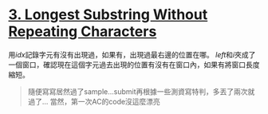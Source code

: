 # [3. Longest Substring Without Repeating Characters](https://leetcode.com/problems/longest-substring-without-repeating-characters/)

用*idx*記錄字元有沒有出現過，如果有，出現過最右邊的位置在哪。
*left*和*i*夾成了一個窗口，確認現在這個字元過去出現的位置有沒有在窗口內，如果有將窗口長度縮短。

> 隨便寫寫居然過了sample...submit再根據一些測資寫特判，多丟了兩次就過了...
> 當然，第一次AC的code沒這麼漂亮